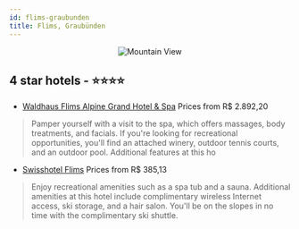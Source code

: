 ```yaml
---
id: flims-graubunden
title: Flims, Graubünden
---
```


<center><img src="https://i.travelapi.com/hotels/1000000/450000/445200/445174/8c048a43_z.jpg" alt="Mountain View" /></center>


##  4 star hotels - ⭐️⭐️⭐️⭐️

-    [Waldhaus Flims Alpine Grand Hotel & Spa](https://us.hurb.com/hotels/flims/waldhaus-flims-alpine-grand-hotel-spa-JNP-JP252393?cmp=18055) Prices from R$ 2.892,20
   > Pamper yourself with a visit to the spa, which offers massages, body treatments, and facials. If you're looking for recreational opportunities, you'll find an attached winery, outdoor tennis courts, and an outdoor pool. Additional features at this ho
-    [Swisshotel Flims](https://us.hurb.com/hotels/flims/swisshotel-flims-JNP-JP711925?cmp=18055) Prices from R$ 385,13
   > Enjoy recreational amenities such as a spa tub and a sauna. Additional amenities at this hotel include complimentary wireless Internet access, ski storage, and a hair salon. You'll be on the slopes in no time with the complimentary ski shuttle.

